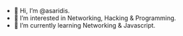 - 👋 Hi, I’m @asaridis.
- 👀 I’m interested in Networking, Hacking & Programming.
- 🌱 I’m currently learning Networking & Javascript.

<!---
asaridis/asaridis is a ✨ special ✨ repository because its `README.md` (this file) appears on your GitHub profile.
You can click the Preview link to take a look at your changes.
--->
